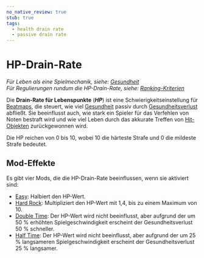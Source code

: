 ```yaml
---
no_native_review: true
stub: true
tags:
  - health drain rate
  - passive drain rate
---
```


# HP-Drain-Rate

*Für Leben als eine Spielmechanik, siehe: [Gesundheit](/wiki/Gameplay/Health)*\
*Für Regulierungen rundum die HP-Drain-Rate, siehe: [Ranking-Kriterien](/wiki/Ranking_Criteria)*

Die **Drain-Rate für Lebenspunkte** (***HP***) ist eine Schwierigkeitseinstellung für [Beatmaps](/wiki/Beatmap), die steuert, wie viel [Gesundheit](/wiki/Gameplay/Health) passiv durch [Gesundheitsverlust](/wiki/Beatmapping/Health_drain) abfließt. Sie beeinflusst auch, wie stark ein Spieler für das Verfehlen von Noten bestraft wird und wie viel Leben durch das akkurate Treffen von [Hit-Objekten](/wiki/Hit_object) zurückgewonnen wird.

Die HP reichen von 0 bis 10, wobei 10 die härteste Strafe und 0 die mildeste Strafe bedeutet.

## Mod-Effekte

Es gibt vier Mods, die die HP-Drain-Rate beeinflussen, wenn sie aktiviert sind:

- [Easy](/wiki/Game_modifier/Easy): Halbiert den HP-Wert.
- [Hard Rock](/wiki/Game_modifier/Hard_Rock): Multipliziert den HP-Wert mit 1,4, bis zu einem Maximum von 10.
- [Double Time](/wiki/Game_modifier/Double_Time): Der HP-Wert wird nicht beeinflusst, aber aufgrund der um 50 % erhöhten Spielgeschwindigkeit erscheint der Gesundheitsverlust 50 % schneller.
- [Half Time](/wiki/Game_modifier/Half_Time): Der HP-Wert wird nicht beeinflusst, aber aufgrund der um 25 % langsameren Spielgeschwindigkeit erscheint der Gesundheitsverlust 25 % langsamer.
